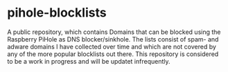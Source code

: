 # pihole-blocklists
A public repository, which contains Domains that can be blocked using the Raspberry PiHole as DNS blocker/sinkhole. The lists consist of spam- and adware domains I have collected over time and which are not covered by any of the more popular blocklists out there. This repository is considered to be a work in progress and will be updatet infrequently.
